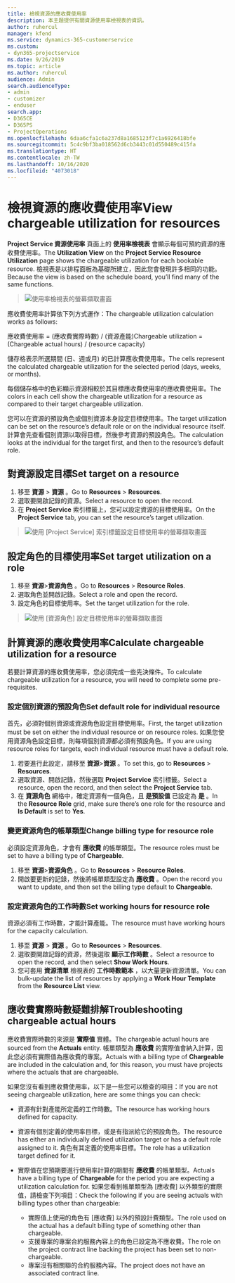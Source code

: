 ```yaml
---
title: 檢視資源的應收費使用率
description: 本主題提供有關資源使用率檢視表的資訊。
author: ruhercul
manager: kfend
ms.service: dynamics-365-customerservice
ms.custom:
- dyn365-projectservice
ms.date: 9/26/2019
ms.topic: article
ms.author: ruhercul
audience: Admin
search.audienceType:
- admin
- customizer
- enduser
search.app:
- D365CE
- D365PS
- ProjectOperations
ms.openlocfilehash: 6daa6cfa1c6a237d8a1685123f7c1a6926418bfe
ms.sourcegitcommit: 5c4c9bf3ba018562d6cb3443c01d550489c415fa
ms.translationtype: HT
ms.contentlocale: zh-TW
ms.lasthandoff: 10/16/2020
ms.locfileid: "4073018"
---
```

# <a name="view-chargeable-utilization-for-resources"></a><span data-ttu-id="14210-103">檢視資源的應收費使用率</span><span class="sxs-lookup"><span data-stu-id="14210-103">View chargeable utilization for resources</span></span>
 
<span data-ttu-id="14210-104">**Project Service 資源使用率** 頁面上的 **使用率檢視表** 會顯示每個可預約資源的應收費使用率。</span><span class="sxs-lookup"><span data-stu-id="14210-104">The **Utilization View** on the **Project Service Resource Utilization** page shows the chargeable utilization for each bookable resource.</span></span> <span data-ttu-id="14210-105">檢視表是以排程面板為基礎所建立，因此您會發現許多相同的功能。</span><span class="sxs-lookup"><span data-stu-id="14210-105">Because the view is based on the schedule board, you’ll find many of the same functions.</span></span>

> ![使用率檢視表的螢幕擷取畫面](media/FAQ-utilization-1.png)
 

<span data-ttu-id="14210-107">應收費使用率計算依下列方式運作：</span><span class="sxs-lookup"><span data-stu-id="14210-107">The chargeable utilization calculation works as follows:</span></span>

   <span data-ttu-id="14210-108">應收費使用率 = (應收費實際時數) / (資源產能)</span><span class="sxs-lookup"><span data-stu-id="14210-108">Chargeable utilization = (Chargeable actual hours) / (resource capacity)</span></span>

<span data-ttu-id="14210-109">儲存格表示所選期間 (日、週或月) 的已計算應收費使用率。</span><span class="sxs-lookup"><span data-stu-id="14210-109">The cells represent the calculated chargeable utilization for the selected period (days, weeks, or months).</span></span>

<span data-ttu-id="14210-110">每個儲存格中的色彩顯示資源相較於其目標應收費使用率的應收費使用率。</span><span class="sxs-lookup"><span data-stu-id="14210-110">The colors in each cell show the chargeable utilization for a resource as compared to their target chargeable utilization.</span></span> 

<span data-ttu-id="14210-111">您可以在資源的預設角色或個別資源本身設定目標使用率。</span><span class="sxs-lookup"><span data-stu-id="14210-111">The target utilization can be set on the resource’s default role or on the individual resource itself.</span></span> <span data-ttu-id="14210-112">計算會先查看個別資源以取得目標，然後參考資源的預設角色。</span><span class="sxs-lookup"><span data-stu-id="14210-112">The calculation looks at the individual for the target first, and then to the resource’s default role.</span></span>

## <a name="set-target-on-a-resource"></a><span data-ttu-id="14210-113">對資源設定目標</span><span class="sxs-lookup"><span data-stu-id="14210-113">Set target on a resource</span></span>

1. <span data-ttu-id="14210-114">移至 **資源** \> **資源** 。</span><span class="sxs-lookup"><span data-stu-id="14210-114">Go to **Resources** \> **Resources**.</span></span> 
2. <span data-ttu-id="14210-115">選取要開啟記錄的資源。</span><span class="sxs-lookup"><span data-stu-id="14210-115">Select a resource to open the record.</span></span> 
3. <span data-ttu-id="14210-116">在 **Project Service** 索引標籤上，您可以設定資源的目標使用率。</span><span class="sxs-lookup"><span data-stu-id="14210-116">On the **Project Service** tab, you can set the resource’s target utilization.</span></span>

> ![使用 [Project Service] 索引標籤設定目標使用率的螢幕擷取畫面](media/FAQ-utilization-2.png)
 
## <a name="set-target-utilization-on-a-role"></a><span data-ttu-id="14210-118">設定角色的目標使用率</span><span class="sxs-lookup"><span data-stu-id="14210-118">Set target utilization on a role</span></span>

1. <span data-ttu-id="14210-119">移至 **資源**\>**資源角色** 。</span><span class="sxs-lookup"><span data-stu-id="14210-119">Go to **Resources** \> **Resource Roles**.</span></span> 
2. <span data-ttu-id="14210-120">選取角色並開啟記錄。</span><span class="sxs-lookup"><span data-stu-id="14210-120">Select a role and open the record.</span></span> 
3. <span data-ttu-id="14210-121">設定角色的目標使用率。</span><span class="sxs-lookup"><span data-stu-id="14210-121">Set the target utilization for the role.</span></span>

> ![使用 [資源角色] 設定目標使用率的螢幕擷取畫面](media/FAQ-utilization-3.png)
 
## <a name="calculate-chargeable-utilization-for-a-resource"></a><span data-ttu-id="14210-123">計算資源的應收費使用率</span><span class="sxs-lookup"><span data-stu-id="14210-123">Calculate chargeable utilization for a resource</span></span>

<span data-ttu-id="14210-124">若要計算資源的應收費使用率，您必須完成一些先決條件。</span><span class="sxs-lookup"><span data-stu-id="14210-124">To calculate chargeable utilization for a resource, you will need to complete some pre-requisites.</span></span> 

### <a name="set-default-role-for-individual-resource"></a><span data-ttu-id="14210-125">設定個別資源的預設角色</span><span class="sxs-lookup"><span data-stu-id="14210-125">Set default role for individual resource</span></span>

<span data-ttu-id="14210-126">首先，必須對個別資源或資源角色設定目標使用率。</span><span class="sxs-lookup"><span data-stu-id="14210-126">First, the target utilization must be set on either the individual resource or on resource roles.</span></span> <span data-ttu-id="14210-127">如果您使用資源角色設定目標，則每項個別資源都必須有預設角色。</span><span class="sxs-lookup"><span data-stu-id="14210-127">If you are using resource roles for targets, each individual resource must have a default role.</span></span> 

1. <span data-ttu-id="14210-128">若要進行此設定，請移至 **資源**\>**資源** 。</span><span class="sxs-lookup"><span data-stu-id="14210-128">To set this, go to **Resources** \> **Resources**.</span></span> 
2. <span data-ttu-id="14210-129">選取資源、開啟記錄，然後選取 **Project Service** 索引標籤。</span><span class="sxs-lookup"><span data-stu-id="14210-129">Select a resource, open the record, and then select the **Project Service** tab.</span></span> 
3. <span data-ttu-id="14210-130">在 **資源角色** 網格中，確定資源有一個角色，且 **是預設值** 已設定為 **是** 。</span><span class="sxs-lookup"><span data-stu-id="14210-130">In the **Resource Role** grid, make sure there’s one role for the resource and **Is Default** is set to **Yes**.</span></span>
 
### <a name="change-billing-type-for-resource-role"></a><span data-ttu-id="14210-131">變更資源角色的帳單類型</span><span class="sxs-lookup"><span data-stu-id="14210-131">Change billing type for resource role</span></span>

<span data-ttu-id="14210-132">必須設定資源角色，才會有 **應收費** 的帳單類型。</span><span class="sxs-lookup"><span data-stu-id="14210-132">The resource roles must be set to have a billing type of **Chargeable**.</span></span> 

1. <span data-ttu-id="14210-133">移至 **資源**\>**資源角色** 。</span><span class="sxs-lookup"><span data-stu-id="14210-133">Go to **Resources** \> **Resource Roles**.</span></span> 
2. <span data-ttu-id="14210-134">開啟要更新的記錄，然後將帳單類型設定為 **應收費** 。</span><span class="sxs-lookup"><span data-stu-id="14210-134">Open the record you want to update, and then set the billing type default to **Chargeable**.</span></span>

### <a name="set-working-hours-for-resource-role"></a><span data-ttu-id="14210-135">設定資源角色的工作時數</span><span class="sxs-lookup"><span data-stu-id="14210-135">Set working hours for resource role</span></span>
 
<span data-ttu-id="14210-136">資源必須有工作時數，才能計算產能。</span><span class="sxs-lookup"><span data-stu-id="14210-136">The resource must have working hours for the capacity calculation.</span></span> 

1. <span data-ttu-id="14210-137">移至 **資源** \> **資源** 。</span><span class="sxs-lookup"><span data-stu-id="14210-137">Go to **Resources** \> **Resources**.</span></span> 
2. <span data-ttu-id="14210-138">選取要開啟記錄的資源，然後選取 **顯示工作時數** 。</span><span class="sxs-lookup"><span data-stu-id="14210-138">Select a resource to open the record, and then select **Show Work Hours**.</span></span> 
3. <span data-ttu-id="14210-139">您可套用 **資源清單** 檢視表的 **工作時數範本** ，以大量更新資源清單。</span><span class="sxs-lookup"><span data-stu-id="14210-139">You can bulk-update the list of resources by applying a **Work Hour Template** from the **Resource List** view.</span></span>

## <a name="troubleshooting-chargeable-actual-hours"></a><span data-ttu-id="14210-140">應收費實際時數疑難排解</span><span class="sxs-lookup"><span data-stu-id="14210-140">Troubleshooting chargeable actual hours</span></span>

<span data-ttu-id="14210-141">應收費實際時數的來源是 **實際值** 實體。</span><span class="sxs-lookup"><span data-stu-id="14210-141">The chargeable actual hours are sourced from the **Actuals** entity.</span></span> <span data-ttu-id="14210-142">帳單類型為 **應收費** 的實際值會納入計算，因此您必須有實際值為應收費的專案。</span><span class="sxs-lookup"><span data-stu-id="14210-142">Actuals with a billing type of **Chargeable** are included in the calculation and, for this reason, you must have projects where the actuals that are chargeable.</span></span>

<span data-ttu-id="14210-143">如果您沒有看到應收費使用率，以下是一些您可以檢查的項目：</span><span class="sxs-lookup"><span data-stu-id="14210-143">If you are not seeing chargeable utilization, here are some things you can check:</span></span>

- <span data-ttu-id="14210-144">資源有針對產能所定義的工作時數。</span><span class="sxs-lookup"><span data-stu-id="14210-144">The resource has working hours defined for capacity.</span></span>
- <span data-ttu-id="14210-145">資源有個別定義的使用率目標，或是有指派給它的預設角色。</span><span class="sxs-lookup"><span data-stu-id="14210-145">The resource has either an individually defined utilization target or has a default role assigned to it.</span></span> <span data-ttu-id="14210-146">角色有其定義的使用率目標。</span><span class="sxs-lookup"><span data-stu-id="14210-146">The role has a utilization target defined for it.</span></span>
- <span data-ttu-id="14210-147">實際值在您預期要進行使用率計算的期間有 **應收費** 的帳單類型。</span><span class="sxs-lookup"><span data-stu-id="14210-147">Actuals have a billing type of **Chargeable** for the period you are expecting a utilization calculation for.</span></span> <span data-ttu-id="14210-148">如果您看到帳單類型為 [應收費] 以外類型的實際值，請檢查下列項目：</span><span class="sxs-lookup"><span data-stu-id="14210-148">Check the following if you are seeing actuals with billing types other than chargeable:</span></span>

  - <span data-ttu-id="14210-149">實際值上使用的角色有 [應收費] 以外的預設計費類型。</span><span class="sxs-lookup"><span data-stu-id="14210-149">The role used on the actual has a default billing type of something other than chargeable.</span></span>
  - <span data-ttu-id="14210-150">支援專案的專案合約服務內容上的角色已設定為不應收費。</span><span class="sxs-lookup"><span data-stu-id="14210-150">The role on the project contract line backing the project has been set to non-chargeable.</span></span>
  - <span data-ttu-id="14210-151">專案沒有相關聯的合約服務內容。</span><span class="sxs-lookup"><span data-stu-id="14210-151">The project does not have an associated contract line.</span></span>

